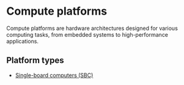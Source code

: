 # Compute platforms

Compute platforms are hardware architectures designed for various computing tasks, from embedded systems to high-performance applications.

## Platform types

* [Single-board computers (SBC)](sbc.md)
